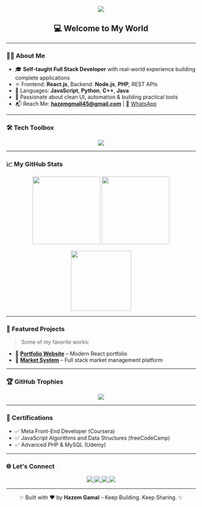 <!-- 🎉 Welcome Banner -->
<!-- 🚀 Custom GitHub Header Banner -->
<!-- 🔥 Custom Wavy Header Banner -->
<!-- 🔥 Custom Wavy Header Banner -->
<!-- 🎯 Working GitHub Header Banner -->
<p align="center">
  <img src="https://readme-typing-svg.demolab.com?font=Fira+Code&size=28&pause=1000&color=F97316&center=true&vCenter=true&width=1000&height=100&lines=Hi+There+%F0%9F%91%8B%2C+I'm+Hazem+Gamal!;Full+Stack+Web+Developer;React+%7C+Node+%7C+PHP+%7C+MongoDB+%7C+MySQL;Open+Source+Contributor+%F0%9F%92%AA" />
</p>





<h2 align="center">💻 Welcome to My World </h2>

---

### 👨‍💻 About Me

- 🎓 **Self-taught Full Stack Developer** with real-world experience building complete applications  
- ⚛️ Frontend: **React.js**, Backend: **Node.js**, **PHP**, REST APIs  
- 🧠 Languages: **JavaScript**, **Python**, **C++**, **Java**  
- 🎨 Passionate about clean UI, automation & building practical tools  
- 📬 Reach Me: **hazemgmall45@gmail.com** | 📱 [WhatsApp](https://wa.me/201025547663)

---

### 🛠️ Tech Toolbox

<p align="center">
  <img src="https://skillicons.dev/icons?i=react,nodejs,php,js,ts,java,python,cpp,mysql,mongodb,git,github,linux,vscode,bash" />
</p>

---

### 📈 My GitHub Stats

<p align="center">
  <img src="https://github-readme-stats.vercel.app/api?username=hazem257&show_icons=true&theme=radical&count_private=true" height="180" />
  <img src="https://github-readme-streak-stats.herokuapp.com?user=hazem257&theme=radical" height="180"/>
</p>

<p align="center">
  <img src="https://github-readme-stats.vercel.app/api/top-langs/?username=hazem257&layout=compact&theme=radical" height="160" />
</p>

---

### 🚀 Featured Projects

> Some of my favorite works:

- 🎨 [**Portfolio Website**](https://hazem1104.vercel.app/) – Modern React portfolio  
- 🛒 [**Market System**](https://final2-ten.vercel.app/) – Full stack market management platform

---

### 🏆 GitHub Trophies

<p align="center">
  <img src="https://github-profile-trophy.vercel.app/?username=hazem257&theme=radical&margin-w=10&no-frame=true" />
</p>

---

### 📜 Certifications

- ✅ Meta Front-End Developer (Coursera)  
- ✅ JavaScript Algorithms and Data Structures (freeCodeCamp)  
- ✅ Advanced PHP & MySQL (Udemy)

---

### 🌐 Let's Connect

<p align="center">
  <a href="https://www.facebook.com/hazemgm21">
    <img src="https://img.shields.io/badge/Facebook-1877F2?style=for-the-badge&logo=facebook&logoColor=white" />
  </a>
  <a href="mailto:hazemgmall45@gmail.com">
    <img src="https://img.shields.io/badge/Gmail-EA4335?style=for-the-badge&logo=gmail&logoColor=white" />
  </a>
  <a href="https://www.linkedin.com/in/hazem-gmall-2537b4371/">
    <img src="https://img.shields.io/badge/LinkedIn-0077B5?style=for-the-badge&logo=linkedin&logoColor=white" />
  </a>
  <a href="https://wa.me/201025547663" target="_blank">
    <img src="https://img.shields.io/badge/WhatsApp-25D366?style=for-the-badge&logo=whatsapp&logoColor=white" />
  </a>
</p>

---

<p align="center">✨ Built with ❤️ by <strong>Hazem Gamal</strong> – Keep Building. Keep Sharing. ✨</p>

